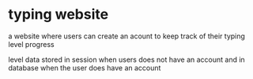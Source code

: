 # typing website

a website where users can create an acount to keep track of their typing level progress

level data stored in session when users does not have an account and in database when the user does have an account

